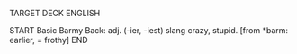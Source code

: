 TARGET DECK
ENGLISH

START
Basic
Barmy
Back: adj. (-ier, -iest) slang crazy, stupid. [from *barm: earlier, = frothy]
END
